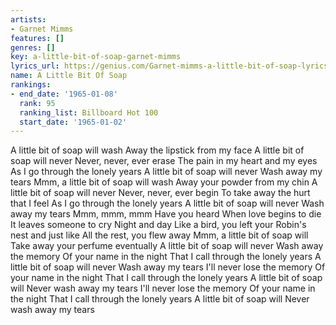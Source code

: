 ```yaml
---
artists:
- Garnet Mimms
features: []
genres: []
key: a-little-bit-of-soap-garnet-mimms
lyrics_url: https://genius.com/Garnet-mimms-a-little-bit-of-soap-lyrics
name: A Little Bit Of Soap
rankings:
- end_date: '1965-01-08'
  rank: 95
  ranking_list: Billboard Hot 100
  start_date: '1965-01-02'
---
```

A little bit of soap will wash
Away the lipstick from my face
A little bit of soap will never
Never, never, ever erase
The pain in my heart and my eyes
As I go through the lonely years
A little bit of soap will never
Wash away my tears
Mmm, a little bit of soap will wash
Away your powder from my chin
A little bit of soap will never
Never, never, ever begin
To take away the hurt that I feel
As I go through the lonely years
A little bit of soap will never
Wash away my tears
Mmm, mmm, mmm
Have you heard
When love begins to die
It leaves someone to cry
Night and day
Like a bird, you left your
Robin's nest and just like
All the rest, you flew away
Mmm, a little bit of soap will
Take away your perfume eventually
A little bit of soap will never
Wash away the memory
Of your name in the night
That I call through the lonely years
A little bit of soap will never
Wash away my tears
I'll never lose the memory
Of your name in the night
That I call through the lonely years
A little bit of soap will
Never wash away my tears
I'll never lose the memory
Of your name in the night
That I call through the lonely years
A little bit of soap will
Never wash away my tears
